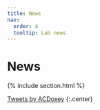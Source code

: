 ```yaml
---
title: News
nav:
  order: 4
  tooltip: Lab news
---
```


# <i class="fas fa-feather-alt"></i>News

{% include section.html %}


<!-- Twitter embeds from https://publish.twitter.com/ -->

<a class="twitter-timeline" data-height="600" href="https://twitter.com/ACDoxey">Tweets by ACDoxey</a> <script async src="https://platform.twitter.com/widgets.js" charset="utf-8"></script>
{:.center}
